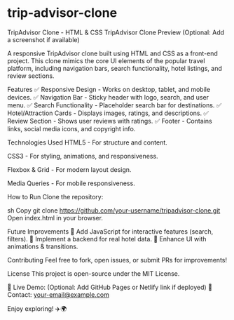 # trip-advisor-clone
TripAdvisor Clone - HTML & CSS
TripAdvisor Clone Preview (Optional: Add a screenshot if available)

A responsive TripAdvisor clone built using HTML and CSS as a front-end project. This clone mimics the core UI elements of the popular travel platform, including navigation bars, search functionality, hotel listings, and review sections.

Features
✅ Responsive Design - Works on desktop, tablet, and mobile devices.
✅ Navigation Bar - Sticky header with logo, search, and user menu.
✅ Search Functionality - Placeholder search bar for destinations.
✅ Hotel/Attraction Cards - Displays images, ratings, and descriptions.
✅ Review Section - Shows user reviews with ratings.
✅ Footer - Contains links, social media icons, and copyright info.

Technologies Used
HTML5 - For structure and content.

CSS3 - For styling, animations, and responsiveness.

Flexbox & Grid - For modern layout design.

Media Queries - For mobile responsiveness.

How to Run
Clone the repository:

sh
Copy
git clone https://github.com/your-username/tripadvisor-clone.git
Open index.html in your browser.

Future Improvements
🔹 Add JavaScript for interactive features (search, filters).
🔹 Implement a backend for real hotel data.
🔹 Enhance UI with animations & transitions.

Contributing
Feel free to fork, open issues, or submit PRs for improvements!

License
This project is open-source under the MIT License.

📌 Live Demo: (Optional: Add GitHub Pages or Netlify link if deployed)
📧 Contact: your-email@example.com

Enjoy exploring! ✈️🌍

